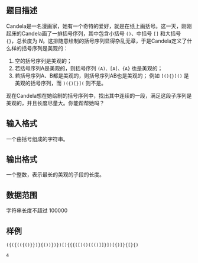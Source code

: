 ## 题目描述

Candela是一名漫画家，她有一个奇特的爱好，就是在纸上画括号。这一天，刚刚起床的Candela画了一排括号序列，其中包含小括号 `()`、中括号 `[]` 和大括号 `{}`，总长度为 $N$。这排随意绘制的括号序列显得杂乱无章，于是Candela定义了什么样的括号序列是美观的：

1. 空的括号序列是美观的；
2. 若括号序列A是美观的，则括号序列 `(A)、[A]、{A}` 也是美观的；
3. 若括号序列A、B都是美观的，则括号序列AB也是美观的；
例如 `[(){}]()` 是美观的括号序列，而 `)({)[}](` 则不是。

现在Candela想在她绘制的括号序列中，找出其中连续的一段，满足这段子序列是美观的，并且长度尽量大。你能帮帮她吗？


## 输入格式

一个由括号组成的字符串。


## 输出格式

一个整数，表示最长的美观的子段的长度。

## 数据范围

字符串长度不超过 100000


## 样例

```input1
({({(({()}})}{())})})[){{{([)()((()]]}])[{)]}{[}{)
```

```output1
4
```

